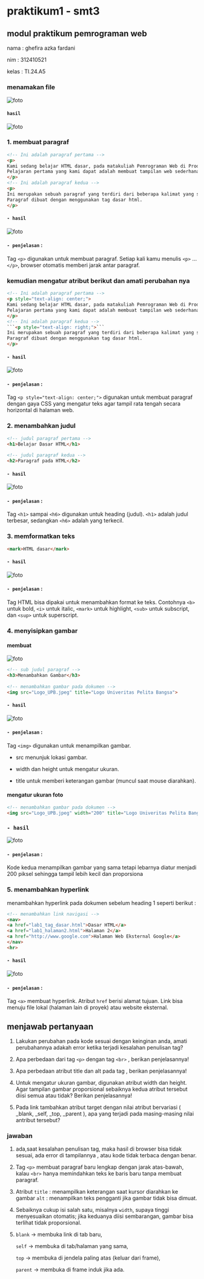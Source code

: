 # praktikum1 - smt3

## modul praktikum pemrograman web 

nama : ghefira azka fardani 

nim : 312410521

kelas : TI.24.A5

### menamakan file 
![foto](https://github.com/azkaa-pixel/praktikum1-smt3/blob/08e33fc59ff048087300dc22934bb60964d2ea3e/ss%20praktikum%201%20-%20se3/ss%201.png) 

#### ```hasil``` 
![foto](https://github.com/azkaa-pixel/praktikum1-smt3/blob/08e33fc59ff048087300dc22934bb60964d2ea3e/ss%20praktikum%201%20-%20se3/ss%202.png) 

### 1. membuat paragraf 
```html
<!-- Ini adalah paragraf pertama --> 
<p>
Kami sedang belajar HTML dasar, pada matakuliah Pemrograman Web di Prodi Teknik Informatika Universitas Pelita Bangsa.
Pelajaran pertama yang kami dapat adalah membuat tampilan web sederhana dalam rangka mengenal tag-tag dasar HTML.
</p> 
<!-- Ini adalah paragraf kedua --> 
<p>
Ini merupakan sebuah paragraf yang terdiri dari beberapa kalimat yang saling mendukung sehingga menjadi satu kesatuan.
Paragraf dibuat dengan menggunakan tag dasar html.
</p>
```
#### ```- hasil```
![foto](https://github.com/azkaa-pixel/praktikum1-smt3/blob/08e33fc59ff048087300dc22934bb60964d2ea3e/ss%20praktikum%201%20-%20se3/ss%203.png) 

#### ```- penjelasan``` :
Tag ```<p>``` digunakan untuk membuat paragraf. Setiap kali kamu menulis ```<p>``` ... ```</p>```, browser otomatis memberi jarak antar paragraf.

### kemudian mengatur atribut berikut dan amati perubahan nya 

```html
<!-- Ini adalah paragraf pertama --> 
<p style="text-align: center;">
Kami sedang belajar HTML dasar, pada matakuliah Pemrograman Web di Prodi Teknik Informatika Universitas Pelita Bangsa.
Pelajaran pertama yang kami dapat adalah membuat tampilan web sederhana dalam rangka mengenal tag-tag dasar HTML.
</p> 
<!-- Ini adalah paragraf kedua --> 
```<p style="text-align: right;">```
Ini merupakan sebuah paragraf yang terdiri dari beberapa kalimat yang saling mendukung sehingga menjadi satu kesatuan.
Paragraf dibuat dengan menggunakan tag dasar html.
</p>
```
#### ```- hasil```
![foto](https://github.com/azkaa-pixel/praktikum1-smt3/blob/08e33fc59ff048087300dc22934bb60964d2ea3e/ss%20praktikum%201%20-%20se3/ss%204.png) 

#### ```- penjelasan``` :
Tag ```<p style="text-align: center;">``` digunakan untuk membuat paragraf dengan gaya CSS yang mengatur teks agar tampil rata tengah secara horizontal di halaman web.



### 2. menambahkan judul 
```html
<!-- judul paragraf pertama --> 
<h1>Belajar Dasar HTML</h1> 
 
<!-- judul paragraf kedua --> 
<h2>Paragraf pada HTML</h2> 
```
#### ```- hasil``` 
![foto](https://github.com/azkaa-pixel/praktikum1-smt3/blob/08e33fc59ff048087300dc22934bb60964d2ea3e/ss%20praktikum%201%20-%20se3/ss%205.png) 

#### ```- penjelasan``` :
Tag ```<h1>``` sampai ```<h6>``` digunakan untuk heading (judul). ```<h1>``` adalah judul terbesar, sedangkan ```<h6>``` adalah yang terkecil.


### 3. memformatkan teks 

```html
<mark>HTML dasar</mark>
```
#### ```- hasil```
![foto](https://github.com/azkaa-pixel/praktikum1-smt3/blob/08e33fc59ff048087300dc22934bb60964d2ea3e/ss%20praktikum%201%20-%20se3/ss%205.png) 

#### ```- penjelasan``` :
Tag HTML bisa dipakai untuk menambahkan format ke teks. Contohnya ```<b>``` untuk bold, ```<i>``` untuk italic, ```<mark>``` untuk highlight, ```<sub>``` untuk subscript, dan ```<sup>``` untuk superscript.


### 4. menyisipkan gambar 
#### membuat 
![foto](https://github.com/azkaa-pixel/praktikum1-smt3/blob/08e33fc59ff048087300dc22934bb60964d2ea3e/ss%20praktikum%201%20-%20se3/ss%206.png) 

``` html
<!-- sub judul paragraf --> 
<h3>Menambahkan Gambar</h3> 
 
<!-- menambahkan gambar pada dokumen --> 
<img src="Logo_UPB.jpeg" title="Logo Univeritas Pelita Bangsa">
```
#### ```- hasil``` 
![foto](https://github.com/azkaa-pixel/praktikum1-smt3/blob/08e33fc59ff048087300dc22934bb60964d2ea3e/ss%20praktikum%201%20-%20se3/ss%207.png) 

#### ```- penjelasan``` :
Tag ```<img>``` digunakan untuk menampilkan gambar.

- src menunjuk lokasi gambar.
  
- width dan height untuk mengatur ukuran.
  
- title untuk memberi keterangan gambar (muncul saat mouse diarahkan).

#### mengatur ukuran foto
``` html
<!-- menambahkan gambar pada dokumen --> 
<img src="Logo_UPB.jpeg" width="200" title="Logo Univeritas Pelita Bangsa">
```

### ```- hasil```
![foto](https://github.com/azkaa-pixel/praktikum1-smt3/blob/08e33fc59ff048087300dc22934bb60964d2ea3e/ss%20praktikum%201%20-%20se3/ss%208.png) 

#### ```- penjelasan``` :
Kode kedua menampilkan gambar yang sama tetapi lebarnya diatur menjadi 200 piksel sehingga tampil lebih kecil dan proporsiona

### 5. menambahkan hyperlink
menambahkan hyperlink pada dokumen sebelum heading 1 seperti berikut :
```html
<!-- menambahkan link navigasi --> 
<nav> 
<a href="lab1_tag_dasar.html">Dasar HTML</a> 
<a href="lab1_halaman2.html">Halaman 2</a> 
<a href="http://www.google.com">Halaman Web Eksternal Google</a> 
</nav> 
<hr>
```

####  ```- hasil``` 
![foto](https://github.com/azkaa-pixel/praktikum1-smt3/blob/08e33fc59ff048087300dc22934bb60964d2ea3e/ss%20praktikum%201%20-%20se3/ss%209.png) 

#### ```- penjelasan``` :
Tag ```<a>``` membuat hyperlink. Atribut ```href``` berisi alamat tujuan. Link bisa menuju file lokal (halaman lain di proyek) atau website eksternal.


## menjawab pertanyaan 
1.	Lakukan perubahan pada kode sesuai dengan keinginan anda, amati perubahannya adakah error ketika terjadi kesalahan penulisan tag?
    
2.	Apa perbedaan dari tag ```<p>``` dengan tag ```<br>``` , berikan penjelasannya! 
   
3.	Apa perbedaan atribut title dan alt pada tag <img>, berikan penjelasannya!
   
4.	Untuk mengatur ukuran gambar, digunakan atribut width dan height. Agar tampilan gambar proporsional sebaiknya kedua atribut tersebut
   diisi semua atau tidak? Berikan penjelasannya!
  	
5.	Pada link tambahkan atribut target dengan nilai atribut bervariasi ( _blank, _self, _top, _parent ), apa yang terjadi pada
    masing-masing nilai antribut tersebut?
   
### jawaban 
1. ada,saat kesalahan penulisan tag, maka hasil di browser bisa tidak sesuai, ada error di tampilannya , atau kode tidak terbaca dengan benar.

2. Tag ```<p>``` membuat paragraf baru lengkap dengan jarak atas-bawah, kalau ```<br>``` hanya memindahkan teks ke baris baru tanpa membuat paragraf.

3. Atribut ```title``` : menampilkan keterangan saat kursor diarahkan ke gambar
   ```alt``` : menampilkan teks pengganti jika gambar tidak bisa dimuat.

5. Sebaiknya cukup isi salah satu, misalnya ```width```, supaya tinggi menyesuaikan otomatis; jika keduanya diisi sembarangan, gambar bisa terlihat tidak proporsional.

6. ```blank``` → membuka link di tab baru,

   ```self``` → membuka di tab/halaman yang sama,

   ```top``` → membuka di jendela paling atas (keluar dari frame),

   ```parent``` → membuka di frame induk jika ada.
















 	 

